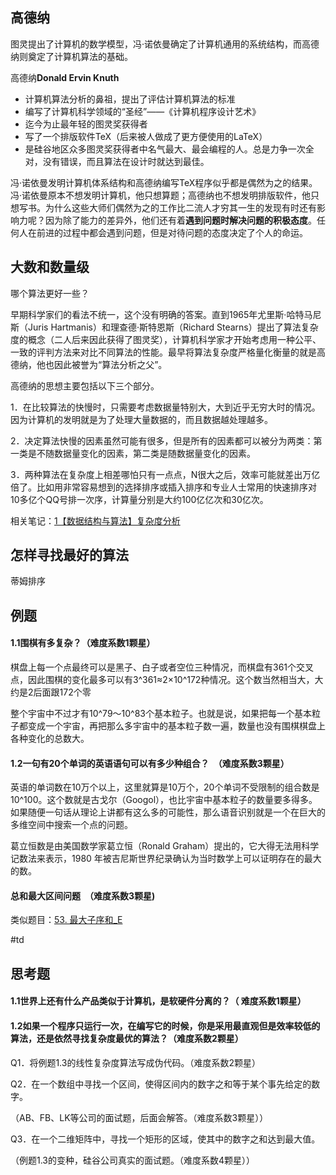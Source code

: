 ## 高德纳

图灵提出了计算机的数学模型，冯·诺依曼确定了计算机通用的系统结构，而高德纳则奠定了计算机算法的基础。

高德纳**Donald Ervin Knuth**
- 计算机算法分析的鼻祖，提出了评估计算机算法的标准
- 编写了计算机科学领域的“圣经”——《计算机程序设计艺术》
- 迄今为止最年轻的图灵奖获得者
- 写了一个排版软件TeX（后来被人做成了更方便使用的LaTeX）
- 是硅谷地区众多图灵奖获得者中名气最大、最会编程的人。总是力争一次全对，没有错误，而且算法在设计时就达到最佳。

冯·诺依曼发明计算机体系结构和高德纳编写TeX程序似乎都是偶然为之的结果。冯·诺依曼原本不想发明计算机，他只想算题；高德纳也不想发明排版软件，他只想写书。为什么这些大师们偶然为之的工作比二流人才穷其一生的发现有时还有影响力呢？因为除了能力的差异外，他们还有着**遇到问题时解决问题的积极态度**。任何人在前进的过程中都会遇到问题，但是对待问题的态度决定了个人的命运。

## 大数和数量级

哪个算法更好一些？

早期科学家们的看法不统一，这个没有明确的答案。直到1965年尤里斯·哈特马尼斯（Juris Hartmanis）和理查德·斯特恩斯（Richard Stearns）提出了算法复杂度的概念（二人后来因此获得了图灵奖），计算机科学家才开始考虑用一种公平、一致的评判方法来对比不同算法的性能。最早将算法复杂度严格量化衡量的就是高德纳，他也因此被誉为“算法分析之父”。

高德纳的思想主要包括以下三个部分。

1．在比较算法的快慢时，只需要考虑数据量特别大，大到近乎无穷大时的情况。因为计算机的发明就是为了处理大量数据的，而且数据越处理越多。

2．决定算法快慢的因素虽然可能有很多，但是所有的因素都可以被分为两类：第一类是不随数据量变化的因素，第二类是随数据量变化的因素。

3．两种算法在复杂度上相差哪怕只有一点点，N很大之后，效率可能就差出万亿倍了。比如用非常容易想到的选择排序或插入排序和专业人士常用的快速排序对10多亿个QQ号排一次序，计算量分别是大约100亿亿次和30亿次。

相关笔记：[1【数据结构与算法】复杂度分析](../原理/1【数据结构与算法】复杂度分析.md)

## 怎样寻找最好的算法




蒂姆排序


## 例题

#### 1.1围棋有多复杂？（难度系数1颗星）

棋盘上每一个点最终可以是黑子、白子或者空位三种情况，而棋盘有361个交叉点，因此围棋的变化最多可以有3^361≈2×10^172种情况。这个数当然相当大，大约是2后面跟172个零

整个宇宙中不过才有10^79～10^83个基本粒子。也就是说，如果把每一个基本粒子都变成一个宇宙，再把那么多宇宙中的基本粒子数一遍，数量也没有围棋棋盘上各种变化的总数大。

#### 1.2一句有20个单词的英语语句可以有多少种组合？　（难度系数3颗星）

英语的单词数在10万个以上，这里就算是10万个，20个单词不受限制的组合数是10^100。这个数就是古戈尔（Googol），也比宇宙中基本粒子的数量要多得多。如果随便一句话从理论上讲都有这么多的可能性，那么语音识别就是一个在巨大的多维空间中搜索一个点的问题。

葛立恒数是由美国数学家葛立恒（Ronald Graham）提出的，它大得无法用科学记数法来表示，1980 年被吉尼斯世界纪录确认为当时数学上可以证明存在的最大的数。


#### 总和最大区间问题　（难度系数3颗星)
类似题目：[53. 最大子序和_E](../explain/53.%20最大子序和_E.md)

 #td 


## 思考题

#### 1.1世界上还有什么产品类似于计算机，是软硬件分离的？（ 难度系数1颗星）


#### 1.2如果一个程序只运行一次，在编写它的时候，你是采用最直观但是效率较低的算法，还是依然寻找复杂度最优的算法？（难度系数2颗星）




Q1．将例题1.3的线性复杂度算法写成伪代码。（难度系数2颗星）




Q2．在一个数组中寻找一个区间，使得区间内的数字之和等于某个事先给定的数字。

（AB、FB、LK等公司的面试题，后面会解答。（难度系数3颗星））




Q3．在一个二维矩阵中，寻找一个矩形的区域，使其中的数字之和达到最大值。

（例题1.3的变种，硅谷公司真实的面试题。（难度系数4颗星））



